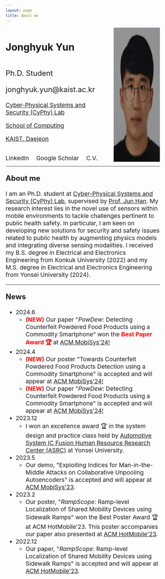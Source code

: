 ```yaml
---
layout: page
title: About me
---
```


<div class="content-container">
  <div class="text-container">
    <h2 style="font-size: 2rem;">Jonghyuk Yun</h2>
    <div>
      <p style="font-size: 1.5rem;">Ph.D. Student</p>
      <p style="font-size: 1.5rem;">jonghyuk.yun@kaist.ac.kr</p>
      <p style="font-size: 1.2rem;"><a href="https://www.cyphy.kaist.ac.kr/">Cyber-Physical Systems and Security (CyPhy) Lab</a></p>
      <p style="font-size: 1.2rem;"><a href="https://cs.kaist.ac.kr/">School of Computing</a></p>
      <p style="font-size: 1.2rem;"><a href="https://kaist.ac.kr/kr/">KAIST, Daejeon</a></p>
    </div>
    <div style="margin-top: 20px;">
      <a href="https://www.linkedin.com/in/jonghyuk-yun/" target="_blank" style="text-decoration: none; margin-right: 20px; font-size: 1.2rem;">LinkedIn</a>
      <a href="https://scholar.google.com/citations?user=kxL5C0EAAAAJ&hl=ko" target="_blank" style="text-decoration: none; margin-right: 20px; font-size: 1.2rem;">Google Scholar</a>
      <a href="https://drive.google.com/file/d/1C_rXQkROTQj_1lglNde4ivFKlUcDAWi2/view?usp=sharing" target="_blank" style="text-decoration: none; font-size: 1.2rem;">C.V.</a>
    </div>
  </div>
  <img class="profile-image" src="/assets/current.png" alt="Jonghyuk Yun">
</div>

<!-- Add Line -->
<hr> 

<!-- About Me -->
<p style="font-size: 1.5rem;"><strong>About me</strong></p>

<p style="font-size: 1.2rem;">I am an Ph.D. student at <a href="https://www.cyphy-lab.org/">Cyber-Physical Systems and Security (CyPhy) Lab</a>, supervised by <a href="https://www.junhan.org">Prof. Jun Han</a>. My research interest lies in the novel use of sensors within mobile environments to tackle challenges pertinent to public health safety. In particular, I am keen on developing new solutions for security and safety issues related to public health by augmenting physics models and integrating diverse sensing modalities. I received my B.S. degree in Electrical and Electronics Engineering from Konkuk University (2022) and my M.S. degree in Electrical and Electronics Engineering from Yonsei University (2024).</p>

<!-- Add Line -->
<hr> 

<!-- News -->
<p style="font-size: 1.5rem;"><strong>News</strong></p>
<ul style="font-size: 1.2rem;">
  <li>2024.6
    <ul>
      <li><strong><span style="color:red">(NEW)</span></strong> Our paper "<i>PowDew</i>: Detecting Counterfeit Powdered Food Products using a Commodity Smartphone" won the <strong><span style="color:red">Best Paper Award 🏆 </span></strong> at <a href="https://www.sigmobile.org/mobisys/2024/">ACM MobiSys'24!</a>
      </li>
    </ul>
  </li>
  <li>2024.4 
    <ul>
      <li><strong><span style="color:red">(NEW)</span></strong> Our poster "Towards Counterfeit Powdered Food Products Detection using a Commodity Smartphone" is accepted and will appear at <a href="https://www.sigmobile.org/mobisys/2024/">ACM MobiSys'24!</a>
      </li>
      <li><strong><span style="color:red">(NEW)</span></strong> Our paper "<i>PowDew</i>: Detecting Counterfeit Powdered Food Products using a Commodity Smartphone" is accepted and will appear at <a href="https://www.sigmobile.org/mobisys/2024/">ACM MobiSys'24!</a>
      </li>
    </ul>
  </li>
  <li>2023.12
    <ul>
      <li>I won an excellence award 🏆 in the system design and practice class held by <a href="http://asrc.yonsei.ac.kr/index.php">Automotive System IC Fusion Human Resource Research Center (ASRC)</a> at Yonsei University.
      </li>
    </ul>
  </li>
  <li>2023.5
    <ul>
      <li>Our demo, "Exploiting Indices for Man-in-the-Middle Attacks on Collaborative Unpooling Autoencoders" is accepted and will appear at <a href="https://www.sigmobile.org/mobisys/2023/">ACM MobiSys'23</a>.</li>
    </ul>
  </li>
  <li>2023.2
    <ul>
      <li>Our poster, "<i>RampScope</i>: Ramp-level Localization of Shared Mobility Devices using Sidewalk Ramps" won the Best Poster Award 🏆 at ACM HotMobile'23. This poster accompanies our paper also presented at <a href="https://www.sigmobile.org/hotmobile/2023/">ACM HotMobile'23</a>.</li>
    </ul>
  </li>
  <li>2022.12
    <ul>
      <li>Our paper, "<i>RampScope</i>: Ramp-level Localization of Shared Mobility Devices using Sidewalk Ramps" is accepted and will appear at <a href="https://www.sigmobile.org/hotmobile/2023/">ACM HotMobile'23</a>.</li>
    </ul>
  </li>
</ul>


<style>
/* Desktop styles */
.content-container {
  display: flex;
  align-items: stretch;
  justify-content: center;
}
.text-container {
  display: flex;
  flex-direction: column;
  justify-content: space-between;
  margin-right: 50px;
}
.profile-image {
  height: auto;
  max-width: 30%;
}

/* Mobile styles */
@media (max-width: 768px) {
  .content-container {
    flex-direction: column;
    align-items: center;
  }
  .text-container {
    order: 2; /* This ensures the text container moves below the image */
    margin-right: 0; /* Removes the right margin on mobile */
    margin-top: 20px; /* Adds some space between the image and text */
  }
  .profile-image {
    order: 1; /* This ensures the image is above the text */
    max-width: 80%; /* Slightly enlarges the image on mobile */
    margin-bottom: 20px; /* Adds some space below the image */
  }
}
</style>